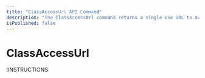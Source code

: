 ```yaml
---
title: "ClassAccessUrl API Command"
description: "The ClassAccessUrl command returns a single use URL to access the class management page."
isPublished: false
---
```


# ClassAccessUrl

!INSTRUCTIONS[](https://raw.githubusercontent.com/LearnOnDemandSystems/docs/master/lod/lod-api/api-deprecate-message.md)

<!--
The **ClassAccessUrl** command returns a single use URL to access the class management page. 

## Parameters

|Name|Type|Required|Note|
|--- |--- |--- |--- |
|Id|String|Yes|The unique identifier of the class, as represented in your organization.

## Response 

|Property|Type|Nullable|Note|
|--- |--- |--- |--- |
|URL|String||The URL 
|Status|Integer|No|Indicates the status of the API request.
||||0 = Error
||||1 = Success|
|Error|String|True|In the event of an error, this will contain a detailed error message.|

## Example Usage

Imagine… You have a class within your system with an ID = 4449999 that already exists in Skillable Studio.

```
https://labondemand.com/api/v3/ClassAccessUrl?id=4449999 
```

## Example Response
```linenums
{

"Url": "https://labondemand.com/class/access/ab1c2345-6d7b-890e-f1gh-234ij5kl6m7n",    
"Error": null,    
"Status": 1

}
```
-->